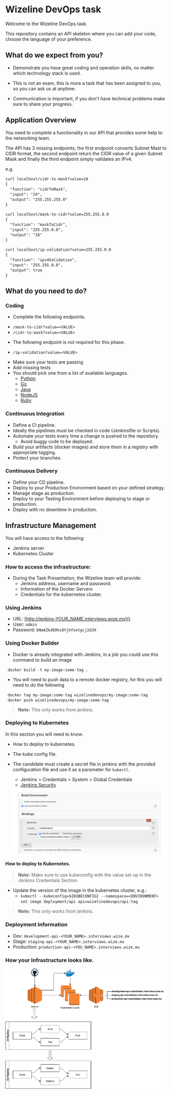 # Wizeline DevOps task

Welcome to the Wizeline DevOps task.

This repository contains an API skeleton where you can add your code,
choose the language of your preference.

## What do we expect from you?

* Demonstrate you have great coding and operation skills, no matter which
technology stack is used.

* This is not an exam, this is more a task that has been assigned to you,
so you can ask us at anytime.

* Communication is important, if you don't have technical problems make sure
to share your progress.

## Application Overview

You need to complete a functionality in our API that provides some help to
the networking team.

The API has 3 missing endpoints, the first endpoint converts Subnet Mast to
CIDR format, the second endpoint return the CIDR value of a given Subnet Mask
and finally the third endpoint simply validates an IPv4.

e.g.

```
curl localhost/cidr-to-mask?value=24
{
  "function": "cidrToMask",
  "input": "24",
  "output": "255.255.255.0"
}
```

```
curl localhost/mask-to-cidr?value=255.255.0.0
{
  "function": "maskToCidr",
  "input": "255.255.0.0",
  "output": "16"
}

```

```
curl localhost/ip-validation?value=255.255.0.0
{
  "function": "ipv4Validation",
  "input": "255.255.0.0",
  "output": true
}

```


## What do you need to do?

### Coding
  * Complete the following endpoints.
   - `/mask-to-cidr?value=<VALUE>`
   - `/cidr-to-mask?value=<VALUE>`
  * The following endpoint is not required for this phase.
   - `/ip-validation?value=<VALUE>`
  * Make sure your tests are passing
  * Add missing tests
  * You should pick one from a list of available languages.
    - [Python](cidr_convert_api/python)
    - [Go](cidr_convert_api/go)
    - [Java](cidr_convert_api/java)
    - [NodeJS](cidr_convert_api/node)
    - [Ruby](cidr_convert_api/ruby)

### Continuous Integration
  * Define a CI pipeline.
  * Ideally the pipelines must be checked in code (Jenkinsfile or Scripts).
  * Automate your tests every time a change is pushed to the repository.
    - Avoid buggy code to be deployed.
  * Build your artifacts (docker images) and store them in a registry
    with appropriate tagging.
  * Protect your branches.

### Continuous Delivery

  * Define your CD pipeline.
  * Deploy to your Production Environment based on your defined strategy.
  * Manage stage as production.
  * Deploy to your Testing Environment before deploying to stage or production.
  * Deploy with no downtime in production.

## Infrastructure Management

  You will have access to the following:

  * Jenkins server
  * Kubernetes Cluster

### How to access the infrastructure:
  * During the Task Presentation, the Wizeline team will provide:
    - Jenkins address, username and password.
    - Information of the Docker Servers
    - Credentials for the kubernetes cluster.

### Using Jenkins

 * URL: [http://jenkins-YOUR_NAME.interviews.wize.mx]()
 * User: `admin`
 * Password: `bNmAZkd69hc8Yjhfsetgcj2dJH`

### Using Docker Builder
  * Docker is already integrated with Jenkins, in a job you could use this
  command to build an image

```
 docker build -t my-image:some-tag .
```

  * You will need to push data to a remote docker registry, for this you will
  need to do the following

```
 docker tag my-image:some-tag wizelinedevops/my-image:some-tag
 docker push wizelinedevops/my-image:some-tag
```
> **Note:** This only works from jenkins.

### Deploying to Kubernetes

In this section you will need to know.

  * How to deploy to kubernetes.
  * The kube config file.
  * The candidate must create a secret file in jenkins with the provided
  configuration file and use it as a parameter for `kubectl`.
    - Jenkins > Credentials > System > Global Credentials
    - [Jenkins Security](https://jenkins.interviews.wize.mx/credentials/store/system/domain/_/)

    ![](jenkins-security.png "Jenkins Security")



#### How to deploy to Kubernetes.

> **Note:** Make sure to use kubeconfig with the value set up in the
> Jenkins Credentials Section.

  * Update the version of the image in the kubernetes cluster, e.g.:
    - `kubectl --kubeconfig=${KUBECONFIG} --namespace=<ENVIRONMENT>
    set image deployment/api api=wizelinedevops/api:tag`

> **Note:** This only works from jenkins.

### Deployment Information

* Dev: `development-api-<YOUR_NAME>.interviews.wize.mx`
* Stage: `staging-api-<YOUR_NAME>.interviews.wize.mx`
* Production: `production-api-<YOU_NAME>.interviews.wize.mx`

### How your Infrastructure looks like.

![](interview-infra.png "Your Infra")
